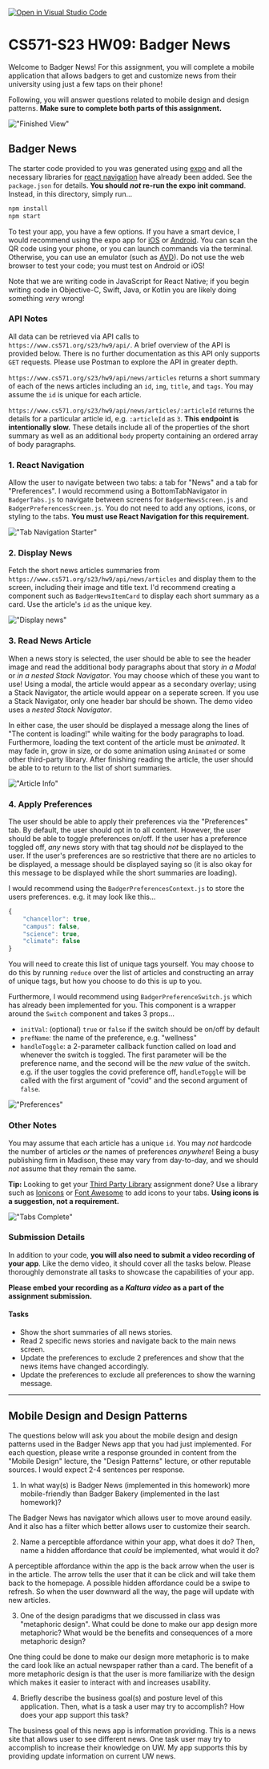 [![Open in Visual Studio Code](https://classroom.github.com/assets/open-in-vscode-c66648af7eb3fe8bc4f294546bfd86ef473780cde1dea487d3c4ff354943c9ae.svg)](https://classroom.github.com/online_ide?assignment_repo_id=10769336&assignment_repo_type=AssignmentRepo)

# CS571-S23 HW09: Badger News

Welcome to Badger News! For this assignment, you will complete a mobile application that allows badgers to get and customize news from their university using just a few taps on their phone!

Following, you will answer questions related to mobile design and design patterns.  **Make sure to complete both parts of this assignment.**

!["Finished View"](figures/complete.png)

## Badger News

The starter code provided to you was generated using [expo](https://expo.dev/) and all the necessary libraries for [react navigation](https://reactnavigation.org/) have already been added. See the `package.json` for details. **You should *not* re-run the expo init command**. Instead, in this directory, simply run...

```bash
npm install
npm start
```

To test your app, you have a few options. If you have a smart device, I would recommend using the expo app for [iOS](https://apps.apple.com/us/app/expo-go/id982107779) or [Android](https://play.google.com/store/apps/details?id=host.exp.exponent&hl=en_US&gl=US). You can scan the QR code using your phone, or you can launch commands via the terminal. Otherwise, you can use an emulator (such as [AVD](https://developer.android.com/studio/run/emulator)). Do not use the web browser to test your code; you must test on Android or iOS!

Note that we are writing code in JavaScript for React Native; if you begin writing code in Objective-C, Swift, Java, or Kotlin you are likely doing something *very* wrong!

### API Notes

All data can be retrieved via API calls to `https://www.cs571.org/s23/hw9/api/`. A brief overview of the API is provided below. There is no further documentation as this API only supports `GET` requests. Please use Postman to explore the API in greater depth.

`https://www.cs571.org/s23/hw9/api/news/articles` returns a short summary of each of the news articles including an `id`, `img`, `title`, and `tags`. You may assume the `id` is unique for each article.

`https://www.cs571.org/s23/hw9/api/news/articles/:articleId` returns the details for a particular article id, e.g. `:articleId` as `3`. **This endpoint is intentionally slow.** These details include all of the properties of the short summary as well as an additional `body` property containing an ordered array of body paragraphs.

### 1. React Navigation
Allow the user to navigate between two tabs: a tab for "News" and a tab for "Preferences". I would recommend using a BottomTabNavigator in `BadgerTabs.js` to navigate between screens for `BadgerNewsScreen.js` and `BadgerPreferencesScreen.js`. You do not need to add any options, icons, or styling to the tabs. **You must use React Navigation for this requirement.**

!["Tab Navigation Starter"](figures/tabs_starter.png)

### 2. Display News

Fetch the short news articles summaries from `https://www.cs571.org/s23/hw9/api/news/articles` and display them to the screen, including their image and title text. I'd recommend creating a component such as `BadgerNewsItemCard` to display each short summary as a card. Use the article's `id` as the unique key.

!["Display news"](figures/complete.png)


### 3. Read News Article

When a news story is selected, the user should be able to see the header image and read the additional body paragraphs about that story *in a Modal* or *in a nested Stack Navigator*. You may choose which of these you want to use! Using a modal, the article would appear as a secondary overlay; using a Stack Navigator, the article would appear on a seperate screen. If you use a Stack Navigator, only one header bar should be shown. The demo video uses a *nested Stack Navigator*.

In either case, the user should be displayed a message along the lines of "The content is loading!" while waiting for the body paragraphs to load. Furthermore, loading the text content of the article must be *animated*. It may fade in, grow in size, or do some animation using `Animated` or some other third-party library. After finishing reading the article, the user should be able to to return to the list of short summaries.

!["Article Info"](figures/article_info.png)

### 4. Apply Preferences

The user should be able to apply their preferences via the "Preferences" tab. By default, the user should opt in to all content. However, the user should be able to toggle preferences on/off. If the user has a preference toggled off, *any* news story with that tag should *not* be displayed to the user. If the user's preferences are so restrictive that there are no articles to be displayed, a message should be displayed saying so (it is also okay for this message to be displayed while the short summaries are loading).

I would recommend using the `BadgerPreferencesContext.js` to store the users preferences. e.g. it may look like this...

```javascript
{
    "chancellor": true,
    "campus": false,
    "science": true,
    "climate": false
}
```

You will need to create this list of unique tags yourself. You may choose to do this by running `reduce` over the list of articles and constructing an array of unique tags, but how you choose to do this is up to you.

Furthermore, I would recommend using `BadgerPreferenceSwitch.js` which has already been implemented for you. This component is a wrapper around the `Switch` component and takes 3 props...

 - `initVal`: (optional) `true` or `false` if the switch should be on/off by default
 - `prefName`: the name of the preference, e.g. "wellness"
 - `handleToggle`: a 2-parameter callback function called on load and whenever the switch is toggled. The first parameter will be the preference name, and the second will be the *new value* of the switch. e.g. if the user toggles the covid preference off, `handleToggle` will be called with the first argument of "covid" and the second argument of `false`.


!["Preferences"](figures/prefs.png)

### Other Notes

You may assume that each article has a unique `id`. You may *not* hardcode the number of articles *or* the names of preferences *anywhere*! Being a busy publishing firm in Madison, these may vary from day-to-day, and we should *not* assume that they remain the same.

**Tip:** Looking to get your [Third Party Library](https://canvas.wisc.edu/courses/324228/assignments/1691946) assignment done? Use a library such as [Ionicons](https://ionic.io/ionicons) or [Font Awesome](https://fontawesome.com/) to add icons to your tabs. **Using icons is a suggestion, not a requirement.**

!["Tabs Complete"](figures/tabs.png)

### Submission Details
In addition to your code, **you will also need to submit a video recording of your app**. Like the demo video, it should cover all the tasks below. Please thoroughly demonstrate all tasks to showcase the capabilities of your app.

**Please embed your recording as a *Kaltura video* as a part of the assignment submission.**

#### Tasks 
 - Show the short summaries of all news stories.
 - Read 2 specific news stories and navigate back to the main news screen.
 - Update the preferences to exclude 2 preferences and show that the news items have changed accordingly.
 - Update the preferences to exclude all preferences to show the warning message.

___

## Mobile Design and Design Patterns

The questions below will ask you about the mobile design and design patterns used in the Badger News app that you had just implemented. For each question, please write a response grounded in content from the "Mobile Design" lecture, the "Design Patterns" lecture, or other reputable sources. I would expect 2-4 sentences per response.

1. In what way(s) is Badger News (implemented in this homework) more mobile-friendly than Badger Bakery (implemented in the last homework)?

The Badger News has navigator which allows user to move around easily. And it also has a filter which better allows user to customize their search.

2. Name a perceptible affordance within your app, what does it do? Then, name a hidden affordance that *could* be implemented, what would it do?

A perceptible affordance within the app is the back arrow when the user is in the article. The arrow tells the user that it can be click and will take them back to the homepage. A possible hidden affordance could be a swipe to refresh. So when the user downward all the way, the page will update with new articles.

3. One of the design paradigms that we discussed in class was "metaphoric design". What could be done to make our app design more metaphoric? What would be the benefits and consequences of a more metaphoric design?

One thing could be done to make our design more metaphoric is to make the card look like an actual newspaper rather than a card. The benefit of a more metaphoric design is that the user is more familiarize with the design which makes it easier to interact with and increases usability.

4. Briefly describe the business goal(s) and posture level of this application. Then, what is a task a user may try to accomplish? How does your app support this task?

The business goal of this news app is information providing. This is a news site that allows user to see different news. One task user may try to accomplish to increase their knowledge on UW. My app supports this by providing update information on current UW news.